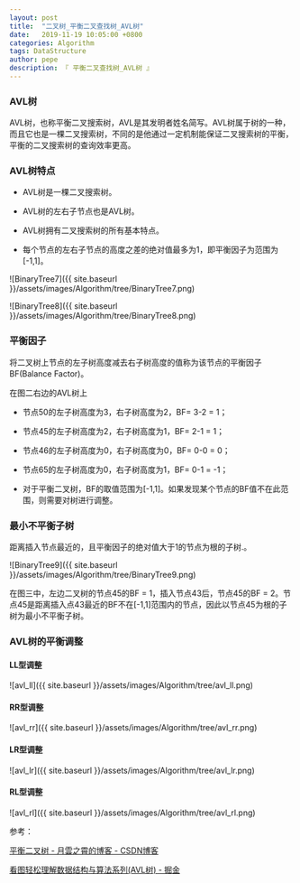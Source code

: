 ```yaml
---
layout: post
title:  "二叉树_平衡二叉查找树_AVL树"
date:   2019-11-19 10:05:00 +0800
categories: Algorithm
tags: DataStructure
author: pepe
description: 『 平衡二叉查找树_AVL树 』
---
```


### **AVL树**

AVL树，也称平衡二叉搜索树，AVL是其发明者姓名简写。AVL树属于树的一种，而且它也是一棵二叉搜索树，不同的是他通过一定机制能保证二叉搜索树的平衡，平衡的二叉搜索树的查询效率更高。

### **AVL树特点**

* AVL树是一棵二叉搜索树。

* AVL树的左右子节点也是AVL树。

* AVL树拥有二叉搜索树的所有基本特点。

* 每个节点的左右子节点的高度之差的绝对值最多为1，即平衡因子为范围为[-1,1]。

![BinaryTree7]({{ site.baseurl }}/assets/images/Algorithm/tree/BinaryTree7.png)

![BinaryTree8]({{ site.baseurl }}/assets/images/Algorithm/tree/BinaryTree8.png)

### **平衡因子**

将二叉树上节点的左子树高度减去右子树高度的值称为该节点的平衡因子BF(Balance Factor)。

在图二右边的AVL树上

* 节点50的左子树高度为3，右子树高度为2，BF= 3-2 = 1；

* 节点45的左子树高度为2，右子树高度为1，BF= 2-1 = 1；

* 节点46的左子树高度为0，右子树高度为0，BF= 0-0 = 0；

* 节点65的左子树高度为0，右子树高度为1，BF= 0-1 = -1；

* 对于平衡二叉树，BF的取值范围为[-1,1]。如果发现某个节点的BF值不在此范围，则需要对树进行调整。

### **最小不平衡子树**

距离插入节点最近的，且平衡因子的绝对值大于1的节点为根的子树.。

![BinaryTree9]({{ site.baseurl }}/assets/images/Algorithm/tree/BinaryTree9.png)

 在图三中，左边二叉树的节点45的BF = 1，插入节点43后，节点45的BF = 2。节点45是距离插入点43最近的BF不在[-1,1]范围内的节点，因此以节点45为根的子树为最小不平衡子树。

### **AVL树的平衡调整**

#### **LL型调整**

![avl_ll]({{ site.baseurl }}/assets/images/Algorithm/tree/avl_ll.png)

#### **RR型调整**

![avl_rr]({{ site.baseurl }}/assets/images/Algorithm/tree/avl_rr.png)

#### **LR型调整**

![avl_lr]({{ site.baseurl }}/assets/images/Algorithm/tree/avl_lr.png)

#### **RL型调整**

![avl_rl]({{ site.baseurl }}/assets/images/Algorithm/tree/avl_rl.png)












参考：

[平衡二叉树 - 月雲之霄的博客 - CSDN博客](https://blog.csdn.net/isunbin/article/details/81707606)

[看图轻松理解数据结构与算法系列(AVL树) - 掘金](https://juejin.im/post/5b6b897df265da0fab404318)



































